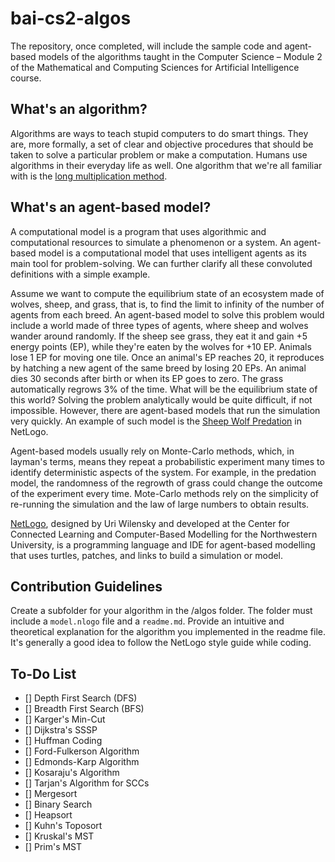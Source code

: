 # bai-cs2-algos

The repository, once completed, will include the sample code and agent-based models of the algorithms taught in the Computer Science – Module 2 of the Mathematical and Computing Sciences for Artificial Intelligence course.

## What's an algorithm?
Algorithms are ways to teach stupid computers to do smart things. They are, more formally, a set of clear and objective procedures that should be taken to solve a particular problem or make a computation. Humans use algorithms in their everyday life as well. One algorithm that we're all familiar with is the [long multiplication method](https://www.splashlearn.com/math-vocabulary/multiplication/long-multiplication).

## What's an agent-based model?
A computational model is a program that uses algorithmic and computational resources to simulate a phenomenon or a system. An agent-based model is a computational model that uses intelligent agents as its main tool for problem-solving. We can further clarify all these convoluted definitions with a simple example.

Assume we want to compute the equilibrium state of an ecosystem made of wolves, sheep, and grass, that is, to find the limit to infinity of the number of agents from each breed. An agent-based model to solve this problem would include a world made of three types of agents, where sheep and wolves wander around randomly. If the sheep see grass, they eat it and gain +5 energy points (EP), while they're eaten by the wolves for +10 EP. Animals lose 1 EP for moving one tile. Once an animal's EP reaches 20, it reproduces by hatching a new agent of the same breed by losing 20 EPs. An animal dies 30 seconds after birth or when its EP goes to zero. The grass automatically regrows 3% of the time. What will be the equilibrium state of this world? Solving the problem analytically would be quite difficult, if not impossible. However, there are agent-based models that run the simulation very quickly. An example of such model is the [Sheep Wolf Predation](http://www.netlogoweb.org/launch#http://ccl.northwestern.edu/netlogo/models/models/Sample%20Models/Biology/Wolf%20Sheep%20Predation.nlogo) in NetLogo.

Agent-based models usually rely on Monte-Carlo methods, which, in layman's terms, means they repeat a probabilistic experiment many times to identify deterministic aspects of the system. For example, in the predation model, the randomness of the regrowth of grass could change the outcome of the experiment every time. Mote-Carlo methods rely on the simplicity of re-running the simulation and the law of large numbers to obtain results.

[NetLogo](https://ccl.northwestern.edu/netlogo/), designed by Uri Wilensky and developed at the Center for Connected Learning and Computer-Based Modelling for the Northwestern University, is a programming language and IDE for agent-based modelling that uses turtles, patches, and links to build a simulation or model.

## Contribution Guidelines
Create a subfolder for your algorithm in the /algos folder. The folder must include a `model.nlogo` file and a `readme.md`. Provide an intuitive and theoretical explanation for the algorithm you implemented in the readme file. It's generally a good idea to follow the NetLogo style guide while coding.

## To-Do List
- [] Depth First Search (DFS)
- [] Breadth First Search (BFS)
- [] Karger's Min-Cut
- [] Dijkstra's SSSP
- [] Huffman Coding
- [] Ford-Fulkerson Algorithm
- [] Edmonds-Karp Algorithm
- [] Kosaraju's Algorithm
- [] Tarjan's Algorithm for SCCs
- [] Mergesort
- [] Binary Search
- [] Heapsort
- [] Kuhn's Toposort
- [] Kruskal's MST
- [] Prim's MST
